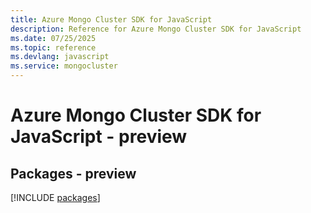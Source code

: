```yaml
---
title: Azure Mongo Cluster SDK for JavaScript
description: Reference for Azure Mongo Cluster SDK for JavaScript
ms.date: 07/25/2025
ms.topic: reference
ms.devlang: javascript
ms.service: mongocluster
---
```

# Azure Mongo Cluster SDK for JavaScript - preview
## Packages - preview
[!INCLUDE [packages](mongo-cluster-index.md)]